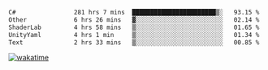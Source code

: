 <!--START_SECTION:waka-->

```txt
C#                281 hrs 7 mins  ███████████████████████▒░   93.15 %
Other             6 hrs 26 mins   ▓░░░░░░░░░░░░░░░░░░░░░░░░   02.14 %
ShaderLab         4 hrs 58 mins   ▒░░░░░░░░░░░░░░░░░░░░░░░░   01.65 %
UnityYaml         4 hrs 1 min     ▒░░░░░░░░░░░░░░░░░░░░░░░░   01.34 %
Text              2 hrs 33 mins   ▒░░░░░░░░░░░░░░░░░░░░░░░░   00.85 %
```

<!--END_SECTION:waka-->
[![wakatime](https://wakatime.com/badge/user/6c2f442e-41b4-42e3-bc06-d5d8203ad1da.svg)](https://wakatime.com/@6c2f442e-41b4-42e3-bc06-d5d8203ad1da)
